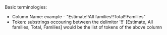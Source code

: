 Basic terminologies:
- Column Name: example - "Estimate!!All families!!Total!!Families"
- Token: substrings occouring between the delimitor '!!' [Estimate, All families, Total, Families] would be the list of tokens of the above column